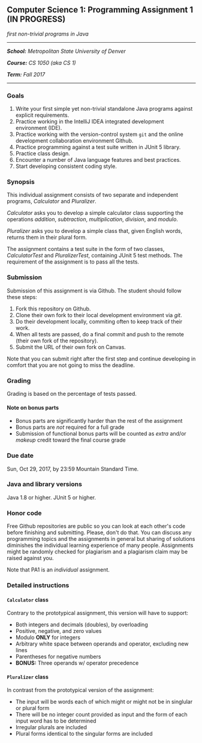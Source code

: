 ## Computer Science 1: Programming Assignment 1 (IN PROGRESS)

_first non-trivial programs in Java_

* * * 

_**School:** Metropolitan State University of Denver_

_**Course:** CS 1050 (aka CS 1)_

_**Term:** Fall 2017_

* * * 

### Goals

1. Write your first simple yet non-trivial standalone Java programs against explicit requirements.
2. Practice working in the IntelliJ IDEA integrated development environment (IDE).
3. Practice working with the version-control system `git` and the online development collaboration environment Github.
4. Practice programming against a test suite written in JUnit 5 library.
5. Practice class design.
6. Encounter a number of Java language features and best practices.
7. Start developing consistent coding style.

### Synopsis

This individual assignment consists of two separate and independent programs, _Calculator_ and _Pluralizer_. 

_Calculator_ asks you to develop a simple calculator class supporting the operations _addition_, _subtraction_, _multiplication_, _division_, and _modulo_.

_Pluralizer_ asks you to develop a simple class that, given English words, returns them in their plural form.

The assignment contains a test suite in the form of two classes, _CalculatorTest_ and _PluralizerTest_, containing JUnit 5 test methods. The requirement of the assignment is to pass all the tests.

### Submission

Submission of this assignment is via Github. The student should follow these steps:

1. Fork this repository on Github.
2. Clone their own fork to their local development environment via _git_.
3. Do their development locally, commiting often to keep track of their work.
4. When all tests are passed, do a final commit and push to the remote (their own fork of the repository).
5. Submit the URL of their own fork on Canvas.

Note that you can submit right after the first step and continue developing in comfort that you are not going to miss the deadline.

### Grading

Grading is based on the percentage of tests passed.

#### Note on bonus parts

  * Bonus parts are significantly harder than the rest of the assignment
  * Bonus parts are _not_ required for a full grade
  * Submission of functional bonus parts will be counted as _extra_ and/or _makeup_ credit toward the final course grade

### Due date

Sun, Oct 29, 2017, by 23:59 Mountain Standard Time.

### Java and library versions

Java 1.8 or higher. JUnit 5 or higher.

### Honor code

Free Github repositories are public so you can look at each other's code before finishing and submitting. Please, don't do that. You can discuss any programming topics and the assignments in general but sharing of solutions diminishes the individual learning experience of many people. Assignments might be randomly checked for plagiarism and a plagiarism claim may be raised against you.

Note that PA1 is an _individual_ assignment.

### Detailed instructions

#### `Calculator` class

Contrary to the prototypical assignment, this version will have to support:
  * Both integers and decimals (doubles), by overloading
  * Positive, negative, and zero values
  * Modulo **ONLY** for integers
  * Arbitrary white space between operands and operator, excluding new lines
  * Parentheses for negative numbers
  * **BONUS:** Three operands w/ operator precedence


#### `Pluralizer` class

In contrast from the prototypical version of the assignment:
  * The input will be words each of which might or might not be in singlular or plural form
  * There will be no integer count provided as input and the form of each input word has to be determined
  * Irregular plurals are included
  * Plural forms identical to the singular forms are included
